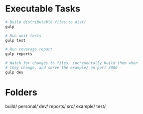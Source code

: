 
# Executable Tasks
```sh
# Build distributable files to dist/
gulp

# Run unit tests
gulp test

# Run coverage report
gulp reports

# Watch for changes to files, incrementally build them when
# they change, and serve the example/ on port 3000
gulp dev
```

# Folders
build/
personal/
dev/
reports/
src/
example/
test/
